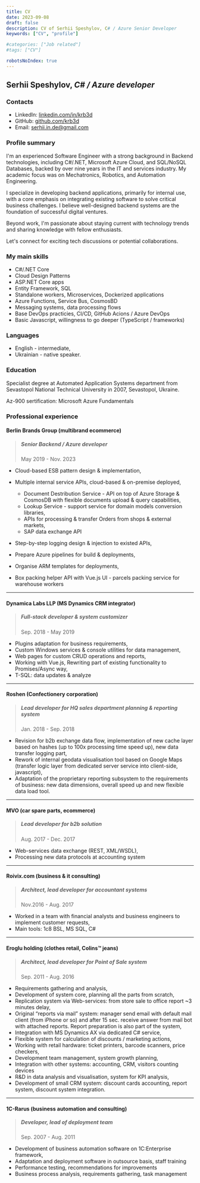 ```yaml
---
title: CV
date: 2023-09-08
draft: false
description: CV of Serhii Speshylov, C# / Azure Senior Developer
keywords: ["CV", "profile"]

#categories: ["Job related"]
#tags: ["CV"]

robotsNoIndex: true
---
```


## Serhii Speshylov, _C# / Azure developer_

### Contacts

- LinkedIn: [linkedin.com/in/krb3d](https:\linkedin.com/in/krb3d)
- GitHub: [github.com/krb3d](https://github.com/krb3d)
- Email: [serhii.in.de@gmail.com](mailto:serhii.in.de@gmail.com)

### Profile summary

I'm an experienced Software Engineer with a strong background in Backend technologies, including C#/.NET, Microsoft Azure Cloud, and SQL/NoSQL Databases, backed by over nine years in the IT and services industry. My academic focus was on Mechatronics, Robotics, and Automation Engineering.

I specialize in developing backend applications, primarily for internal use, with a core emphasis on integrating existing software to solve critical business challenges. I believe well-designed backend systems are the foundation of successful digital ventures.

Beyond work, I'm passionate about staying current with technology trends and sharing knowledge with fellow enthusiasts.

Let's connect for exciting tech discussions or potential collaborations.

### My main skills

- C#/.NET Core
- Cloud Design Patterns
- ASP.NET Core apps
- Entity Framework, SQL
- Standalone workers, Microservices, Dockerized applications
- Azure Functions, Service Bus, CosmosBD
- Messaging systems, data processing flows
- Base DevOps practicies, CI/CD, GitHub Acions / Azure DevOps
- Basic Javascript, willingness to go deeper (TypeScript / frameworks)

### Languages

- English - intermediate,
- Ukrainian - native speaker.

### Education

Specialist degree at Automated Application Systems department from Sevastopol National Technical University in 2007, Sevastopol, Ukraine.

Az-900 sertification: Microsoft Azure Fundamentals

### Professional experience

#### Berlin Brands Group (multibrand ecommerce)

> ##### Senior Backend / Azure developer
>
> May 2019 - Nov. 2023

- Cloud-based ESB pattern design & implementation,
- Multiple internal service APIs, cloud-based & on-premise deployed,

  - Document Destribution Service - API on top of Azure Storage & CosmosDB with flexible documents upload & query capabilities,
  - Lookup Service - support service for domain models conversion libraries,
  - APIs for processing & transfer Orders from shops & external markets,
  - SAP data exchange API

- Step-by-step logging design & injection to existed APIs,
- Prepare Azure pipelines for build & deployments,
- Organise ARM templates for deployments,
- Box packing helper API with Vue.js UI - parcels packing service for warehouse workers

---

#### Dynamica Labs LLP (MS Dynamics CRM integrator)

> ##### Full-stack developer & system customizer
>
> Sep. 2018 - May 2019

- Plugins adaptation for business requirements,
- Custom Windows services & console utilities for data management,
- Web pages for custom CRUD operations and reports,
- Working with Vue.js, Rewriting part of existing functionality to Promises/Async way,
- T-SQL: data updates & analyze

---

#### Roshen (Confectionery corporation)

> ##### Lead developer for HQ sales department planning & reporting system
>
> Jan. 2018 - Sep. 2018

- Revision for b2b exchange data flow, implementation of new cache layer based on hashes (up to 100x processing time speed up), new data transfer logging part,
- Rework of internal geodata visualisation tool based on Google Maps (transfer logic layer from dedicated server service into client-side, javascript),
- Adaptation of the proprietary reporting subsystem to the requirements of business: new data dimensions, overall speed up and new flexible data load tool.

---

#### MVO (car spare parts, ecommerce)

> ##### Lead developer for b2b solution
>
> Aug. 2017 - Dec. 2017

- Web-services data exchange (REST, XML/WSDL),
- Processing new data protocols at accounting system

---

#### Roivix.com (business & it consulting)

> ##### Architect, lead developer for accountant systems
>
> Nov.2016 - Aug. 2017

- Worked in a team with financial analysts and business engineers to implement customer requests,
- Main tools: 1c8 BSL, MS SQL, C#

---

#### Eroglu holding (clothes retail, Colins™ jeans)

> ##### Architect, lead developer for Point of Sale system
>
> Sep. 2011 - Aug. 2016

- Requirements gathering and analysis,
- Development of system core, planning all the parts from scratch,
- Replication system via Web-services: from store sale to office report ~3 minutes delay,
- Original “reports via mail” system: manager send email with default mail client (from iPhone or so) and after 15 sec. receive answer from mail bot with attached reports. Report preparation is also part of the system,
- Integration with MS Dynamics AX via dedicated C# service,
- Flexible system for calculation of discounts / marketing actions,
- Working with retail hardware: ticket printers, barcode scanners, price checkers,
- Development team management, system growth planning,
- Integration with other systems: accounting, CRM, visitors counting devices
- R&D in data analysis and visualisation, system for KPI analysis,
- Development of small CRM system: discount cards accounting, report system, discount system integration.

---

#### 1C-Rarus (business automation and consulting)

> ##### Developer, lead of deployment team
>
> Sep. 2007 - Aug. 2011

- Development of business automation software on 1C:Enterprise framework,
- Adaptation and deployment software in outsource basis, staff training
- Performance testing, recommendations for improvements
- Business process analysis, requirements gathering, task management
